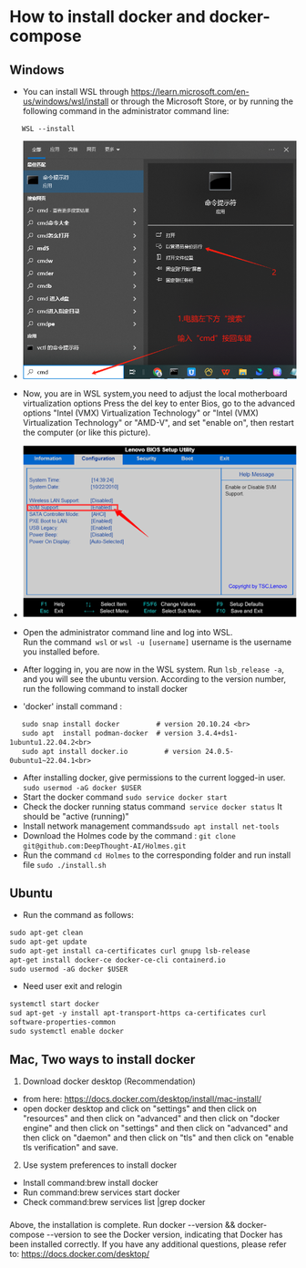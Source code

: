 # How to install docker and docker-compose

## Windows
- You can install WSL through https://learn.microsoft.com/en-us/windows/wsl/install or through the Microsoft Store, or by running the following command in the administrator command line:
```
   WSL --install
```

- ![cmd.jpg](user_manual/cn/img/cmd.jpg)
- Now, you are in WSL system,you need to adjust the local motherboard virtualization options
Press the del key to enter Bios, go to the advanced options "Intel (VMX) Virtualization Technology" or "Intel (VMX) Virtualization Technology" or "AMD-V", and set "enable on", then restart the computer (or like this picture).
- ![bios.png](user_manual/cn/img/bios.png)

- Open the administrator command line and log into WSL.<br>
Run the command``` wsl``` or ```wsl -u [username]```  username is the username you installed before.
- After logging in, you are now in the WSL system. Run ```lsb_release -a```, and you will see the ubuntu version. According to the version number, run the following command to install docker
- 'docker' install command :
```
   sudo snap install docker         # version 20.10.24 <br>
   sudo apt  install podman-docker  # version 3.4.4+ds1-1ubuntu1.22.04.2<br>
   sudo apt install docker.io         # version 24.0.5-0ubuntu1~22.04.1<br>
```
- After installing docker, give permissions to the current logged-in user. ```sudo usermod -aG docker $USER```
- Start the docker command ```sudo service docker start```
- Check the docker running status command``` service docker status``` It should be "active (running)"
- Install network management commands```sudo apt install net-tools```
- Download the Holmes code by the command : ```git clone git@github.com:DeepThought-AI/Holmes.git```
- Run the command ```cd Holmes```  to the corresponding folder and run install file ```sudo ./install.sh```

## Ubuntu
- Run the command as follows:
```
sudo apt-get clean
sudo apt-get update
sudo apt-get install ca-certificates curl gnupg lsb-release
apt-get install docker-ce docker-ce-cli containerd.io
sudo usermod -aG docker $USER
```
- Need user exit and relogin
```
systemctl start docker
sud apt-get -y install apt-transport-https ca-certificates curl software-properties-common
sudo systemctl enable docker
```

## Mac, Two ways to install docker


1. Download docker desktop  (Recommendation)
- from here: https://docs.docker.com/desktop/install/mac-install/
- open docker desktop and click on "settings" and then click on "resources" and then click on "advanced" and then click on "docker engine" and then click on "settings" and then click on "advanced" and then click on "daemon" and then click on "tls" and then click on "enable tls verification" and save.

2. Use system preferences to install docker
- Install command:brew install docker
- Run command:brew services start docker
- Check command:brew services list |grep docker

###
Above, the installation is complete. Run docker --version && docker-compose --version to see the Docker version, indicating that Docker has been installed correctly. If you have any additional questions, please refer to: https://docs.docker.com/desktop/
